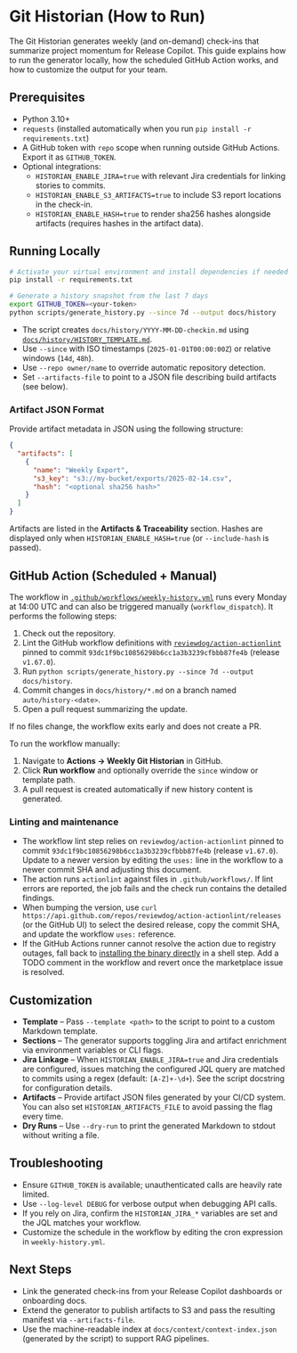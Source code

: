 # Git Historian (How to Run)

The Git Historian generates weekly (and on-demand) check-ins that summarize project momentum for Release Copilot.
This guide explains how to run the generator locally, how the scheduled GitHub Action works, and how to customize the
output for your team.

## Prerequisites

* Python 3.10+
* `requests` (installed automatically when you run `pip install -r requirements.txt`)
* A GitHub token with `repo` scope when running outside GitHub Actions. Export it as `GITHUB_TOKEN`.
* Optional integrations:
  * `HISTORIAN_ENABLE_JIRA=true` with relevant Jira credentials for linking stories to commits.
  * `HISTORIAN_ENABLE_S3_ARTIFACTS=true` to include S3 report locations in the check-in.
  * `HISTORIAN_ENABLE_HASH=true` to render sha256 hashes alongside artifacts (requires hashes in the artifact data).

## Running Locally

```bash
# Activate your virtual environment and install dependencies if needed
pip install -r requirements.txt

# Generate a history snapshot from the last 7 days
export GITHUB_TOKEN=<your-token>
python scripts/generate_history.py --since 7d --output docs/history
```

* The script creates `docs/history/YYYY-MM-DD-checkin.md` using [`docs/history/HISTORY_TEMPLATE.md`](history/HISTORY_TEMPLATE.md).
* Use `--since` with ISO timestamps (`2025-01-01T00:00:00Z`) or relative windows (`14d`, `48h`).
* Use `--repo owner/name` to override automatic repository detection.
* Set `--artifacts-file` to point to a JSON file describing build artifacts (see below).

### Artifact JSON Format

Provide artifact metadata in JSON using the following structure:

```json
{
  "artifacts": [
    {
      "name": "Weekly Export",
      "s3_key": "s3://my-bucket/exports/2025-02-14.csv",
      "hash": "<optional sha256 hash>"
    }
  ]
}
```

Artifacts are listed in the **Artifacts & Traceability** section. Hashes are displayed only when
`HISTORIAN_ENABLE_HASH=true` (or `--include-hash` is passed).

## GitHub Action (Scheduled + Manual)

The workflow in [`.github/workflows/weekly-history.yml`](../.github/workflows/weekly-history.yml) runs every Monday at 14:00 UTC
and can also be triggered manually (`workflow_dispatch`). It performs the following steps:

1. Check out the repository.
2. Lint the GitHub workflow definitions with [`reviewdog/action-actionlint`](https://github.com/reviewdog/action-actionlint)
   pinned to commit `93dc1f9bc10856298b6cc1a3b3239cfbbb87fe4b` (release `v1.67.0`).
3. Run `python scripts/generate_history.py --since 7d --output docs/history`.
4. Commit changes in `docs/history/*.md` on a branch named `auto/history-<date>`.
5. Open a pull request summarizing the update.

If no files change, the workflow exits early and does not create a PR.

To run the workflow manually:

1. Navigate to **Actions → Weekly Git Historian** in GitHub.
2. Click **Run workflow** and optionally override the `since` window or template path.
3. A pull request is created automatically if new history content is generated.

### Linting and maintenance

* The workflow lint step relies on `reviewdog/action-actionlint` pinned to commit
  `93dc1f9bc10856298b6cc1a3b3239cfbbb87fe4b` (release `v1.67.0`). Update to a newer
  version by editing the `uses:` line in the workflow to a newer commit SHA and adjusting
  this document.
* The action runs `actionlint` against files in `.github/workflows/`. If lint errors are
  reported, the job fails and the check run contains the detailed findings.
* When bumping the version, use `curl https://api.github.com/repos/reviewdog/action-actionlint/releases`
  (or the GitHub UI) to select the desired release, copy the commit SHA, and update the
  workflow `uses:` reference.
* If the GitHub Actions runner cannot resolve the action due to registry outages, fall back
  to [installing the binary directly](https://github.com/rhysd/actionlint#download) in a shell
  step. Add a TODO comment in the workflow and revert once the marketplace issue is resolved.

## Customization

* **Template** – Pass `--template <path>` to the script to point to a custom Markdown template.
* **Sections** – The generator supports toggling Jira and artifact enrichment via environment variables or CLI flags.
* **Jira Linkage** – When `HISTORIAN_ENABLE_JIRA=true` and Jira credentials are configured, issues matching the configured
  JQL query are matched to commits using a regex (default: `[A-Z]+-\d+`). See the script docstring for configuration details.
* **Artifacts** – Provide artifact JSON files generated by your CI/CD system. You can also set `HISTORIAN_ARTIFACTS_FILE`
  to avoid passing the flag every time.
* **Dry Runs** – Use `--dry-run` to print the generated Markdown to stdout without writing a file.

## Troubleshooting

* Ensure `GITHUB_TOKEN` is available; unauthenticated calls are heavily rate limited.
* Use `--log-level DEBUG` for verbose output when debugging API calls.
* If you rely on Jira, confirm the `HISTORIAN_JIRA_*` variables are set and the JQL matches your workflow.
* Customize the schedule in the workflow by editing the cron expression in `weekly-history.yml`.

## Next Steps

* Link the generated check-ins from your Release Copilot dashboards or onboarding docs.
* Extend the generator to publish artifacts to S3 and pass the resulting manifest via `--artifacts-file`.
* Use the machine-readable index at `docs/context/context-index.json` (generated by the script) to support RAG pipelines.
